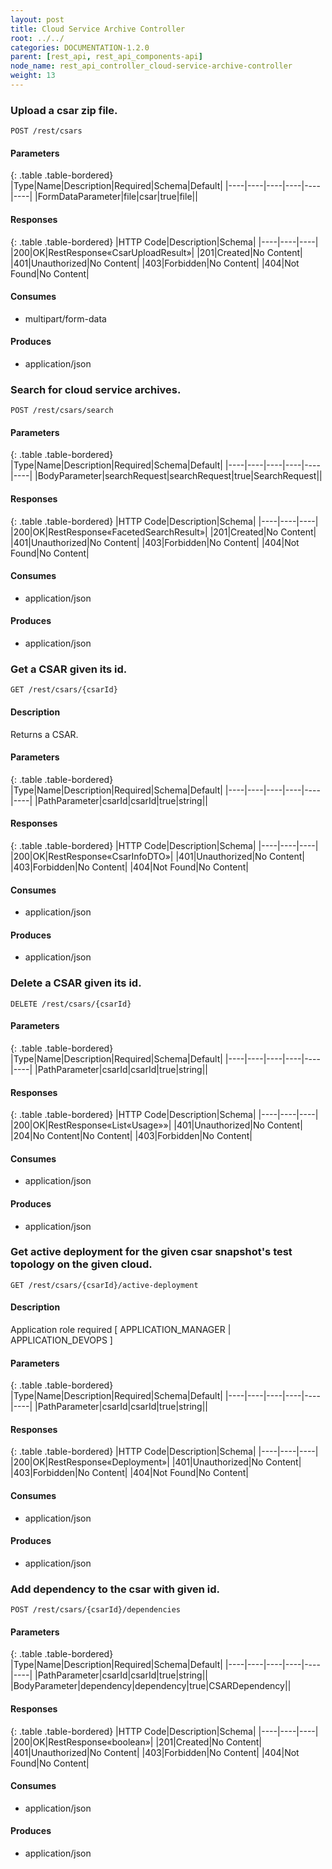```yaml
---
layout: post
title: Cloud Service Archive Controller
root: ../../
categories: DOCUMENTATION-1.2.0
parent: [rest_api, rest_api_components-api]
node_name: rest_api_controller_cloud-service-archive-controller
weight: 13
---
```


### Upload a csar zip file.
```
POST /rest/csars
```

#### Parameters

{: .table .table-bordered}
|Type|Name|Description|Required|Schema|Default|
|----|----|----|----|----|----|
|FormDataParameter|file|csar|true|file||


#### Responses

{: .table .table-bordered}
|HTTP Code|Description|Schema|
|----|----|----|
|200|OK|RestResponse«CsarUploadResult»|
|201|Created|No Content|
|401|Unauthorized|No Content|
|403|Forbidden|No Content|
|404|Not Found|No Content|


#### Consumes

* multipart/form-data

#### Produces

* application/json

### Search for cloud service archives.
```
POST /rest/csars/search
```

#### Parameters

{: .table .table-bordered}
|Type|Name|Description|Required|Schema|Default|
|----|----|----|----|----|----|
|BodyParameter|searchRequest|searchRequest|true|SearchRequest||


#### Responses

{: .table .table-bordered}
|HTTP Code|Description|Schema|
|----|----|----|
|200|OK|RestResponse«FacetedSearchResult»|
|201|Created|No Content|
|401|Unauthorized|No Content|
|403|Forbidden|No Content|
|404|Not Found|No Content|


#### Consumes

* application/json

#### Produces

* application/json

### Get a CSAR given its id.
```
GET /rest/csars/{csarId}
```

#### Description

Returns a CSAR.

#### Parameters

{: .table .table-bordered}
|Type|Name|Description|Required|Schema|Default|
|----|----|----|----|----|----|
|PathParameter|csarId|csarId|true|string||


#### Responses

{: .table .table-bordered}
|HTTP Code|Description|Schema|
|----|----|----|
|200|OK|RestResponse«CsarInfoDTO»|
|401|Unauthorized|No Content|
|403|Forbidden|No Content|
|404|Not Found|No Content|


#### Consumes

* application/json

#### Produces

* application/json

### Delete a CSAR given its id.
```
DELETE /rest/csars/{csarId}
```

#### Parameters

{: .table .table-bordered}
|Type|Name|Description|Required|Schema|Default|
|----|----|----|----|----|----|
|PathParameter|csarId|csarId|true|string||


#### Responses

{: .table .table-bordered}
|HTTP Code|Description|Schema|
|----|----|----|
|200|OK|RestResponse«List«Usage»»|
|401|Unauthorized|No Content|
|204|No Content|No Content|
|403|Forbidden|No Content|


#### Consumes

* application/json

#### Produces

* application/json

### Get active deployment for the given csar snapshot's test topology on the given cloud.
```
GET /rest/csars/{csarId}/active-deployment
```

#### Description

Application role required [ APPLICATION_MANAGER | APPLICATION_DEVOPS ]

#### Parameters

{: .table .table-bordered}
|Type|Name|Description|Required|Schema|Default|
|----|----|----|----|----|----|
|PathParameter|csarId|csarId|true|string||


#### Responses

{: .table .table-bordered}
|HTTP Code|Description|Schema|
|----|----|----|
|200|OK|RestResponse«Deployment»|
|401|Unauthorized|No Content|
|403|Forbidden|No Content|
|404|Not Found|No Content|


#### Consumes

* application/json

#### Produces

* application/json

### Add dependency to the csar with given id.
```
POST /rest/csars/{csarId}/dependencies
```

#### Parameters

{: .table .table-bordered}
|Type|Name|Description|Required|Schema|Default|
|----|----|----|----|----|----|
|PathParameter|csarId|csarId|true|string||
|BodyParameter|dependency|dependency|true|CSARDependency||


#### Responses

{: .table .table-bordered}
|HTTP Code|Description|Schema|
|----|----|----|
|200|OK|RestResponse«boolean»|
|201|Created|No Content|
|401|Unauthorized|No Content|
|403|Forbidden|No Content|
|404|Not Found|No Content|


#### Consumes

* application/json

#### Produces

* application/json

